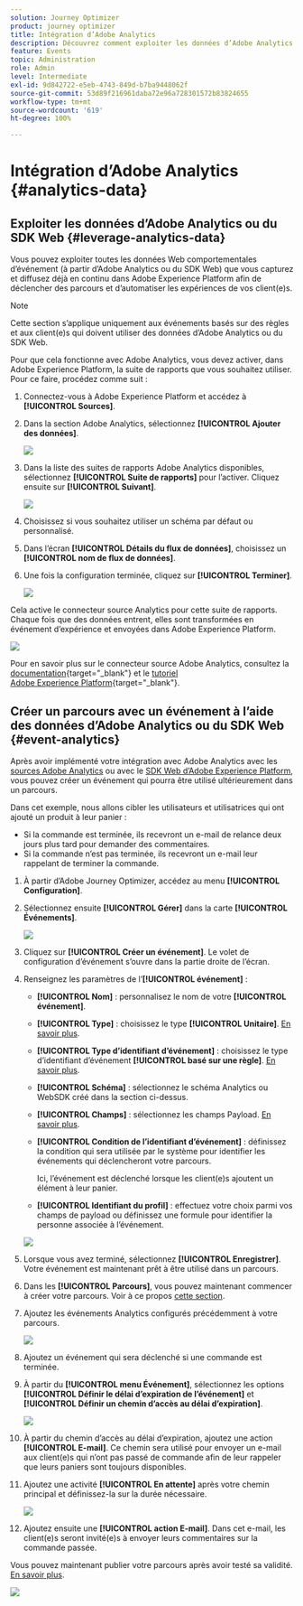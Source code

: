 ```yaml
---
solution: Journey Optimizer
product: journey optimizer
title: Intégration d’Adobe Analytics
description: Découvrez comment exploiter les données d’Adobe Analytics.
feature: Events
topic: Administration
role: Admin
level: Intermediate
exl-id: 9d842722-e5eb-4743-849d-b7ba9448062f
source-git-commit: 53d89f216961daba72e96a728301572b83824655
workflow-type: tm+mt
source-wordcount: '619'
ht-degree: 100%

---
```


# Intégration d’Adobe Analytics {#analytics-data}

## Exploiter les données d’Adobe Analytics ou du SDK Web {#leverage-analytics-data}

Vous pouvez exploiter toutes les données Web comportementales d’événement (à partir d’Adobe Analytics ou du SDK Web) que vous capturez et diffusez déjà en continu dans Adobe Experience Platform afin de déclencher des parcours et d’automatiser les expériences de vos client(e)s.

>[!NOTE]
>
>Cette section s’applique uniquement aux événements basés sur des règles et aux client(e)s qui doivent utiliser des données d’Adobe Analytics ou du SDK Web.

Pour que cela fonctionne avec Adobe Analytics, vous devez activer, dans Adobe Experience Platform, la suite de rapports que vous souhaitez utiliser. Pour ce faire, procédez comme suit :

1. Connectez-vous à Adobe Experience Platform et accédez à **[!UICONTROL Sources]**.

1. Dans la section Adobe Analytics, sélectionnez **[!UICONTROL Ajouter des données]**.

   ![](assets/ajo-aa_1.png)

1. Dans la liste des suites de rapports Adobe Analytics disponibles, sélectionnez **[!UICONTROL Suite de rapports]** pour l’activer. Cliquez ensuite sur **[!UICONTROL Suivant]**.

   ![](assets/ajo-aa_2.png)

1. Choisissez si vous souhaitez utiliser un schéma par défaut ou personnalisé.

1. Dans l’écran **[!UICONTROL Détails du flux de données]**, choisissez un **[!UICONTROL nom de flux de données]**.

1. Une fois la configuration terminée, cliquez sur **[!UICONTROL Terminer]**.

   ![](assets/ajo-aa_3.png)

Cela active le connecteur source Analytics pour cette suite de rapports. Chaque fois que des données entrent, elles sont transformées en événement d’expérience et envoyées dans Adobe Experience Platform.

![](assets/ajo-aa_4.png)

Pour en savoir plus sur le connecteur source Adobe Analytics, consultez la [documentation](https://experienceleague.adobe.com/docs/experience-platform/sources/connectors/adobe-applications/analytics.html?lang=fr){target=&quot;_blank&quot;} et le [tutoriel Adobe Experience Platform](https://experienceleague.adobe.com/docs/experience-platform/sources/ui-tutorials/create/adobe-applications/analytics.html?lang=fr){target=&quot;_blank&quot;}.

## Créer un parcours avec un événement à l’aide des données d’Adobe Analytics ou du SDK Web {#event-analytics}

Après avoir implémenté votre intégration avec Adobe Analytics avec les [sources Adobe Analytics](#leverage-analytics-data) ou avec le [SDK Web d’Adobe Experience Platform](https://experienceleague.adobe.com/docs/experience-platform/edge/home.html?lang=fr), vous pouvez créer un événement qui pourra être utilisé ultérieurement dans un parcours.

Dans cet exemple, nous allons cibler les utilisateurs et utilisatrices qui ont ajouté un produit à leur panier :

* Si la commande est terminée, ils recevront un e-mail de relance deux jours plus tard pour demander des commentaires.
* Si la commande n’est pas terminée, ils recevront un e-mail leur rappelant de terminer la commande.

1. À partir d’Adobe Journey Optimizer, accédez au menu **[!UICONTROL Configuration]**.

1. Sélectionnez ensuite **[!UICONTROL Gérer]** dans la carte **[!UICONTROL Événements]**.

   ![](assets/ajo-aa_5.png)

1. Cliquez sur **[!UICONTROL Créer un événement]**. Le volet de configuration d’événement s’ouvre dans la partie droite de l’écran.

1. Renseignez les paramètres de l’**[!UICONTROL événement]** :

   * **[!UICONTROL Nom]** : personnalisez le nom de votre **[!UICONTROL événement]**.
   * **[!UICONTROL Type]** : choisissez le type **[!UICONTROL Unitaire]**. [En savoir plus](../event/about-events.md).
   * **[!UICONTROL Type d’identifiant d’événement]** : choisissez le type d’identifiant d’événement **[!UICONTROL basé sur une règle]**. [En savoir plus](../event/about-events.md#event-id-type).
   * **[!UICONTROL Schéma]** : sélectionnez le schéma Analytics ou WebSDK créé dans la section ci-dessus.
   * **[!UICONTROL Champs]** : sélectionnez les champs Payload. [En savoir plus](../event/about-creating.md#define-the-payload-fields).
   * **[!UICONTROL Condition de l’identifiant d’événement]** : définissez la condition qui sera utilisée par le système pour identifier les événements qui déclencheront votre parcours.

      Ici, l’événement est déclenché lorsque les client(e)s ajoutent un élément à leur panier.
   * **[!UICONTROL Identifiant du profil]** : effectuez votre choix parmi vos champs de payload ou définissez une formule pour identifier la personne associée à l’événement.

   ![](assets/ajo-aa_6.png)

1. Lorsque vous avez terminé, sélectionnez **[!UICONTROL Enregistrer]**. Votre événement est maintenant prêt à être utilisé dans un parcours.

1. Dans les **[!UICONTROL Parcours]**, vous pouvez maintenant commencer à créer votre parcours. Voir à ce propos [cette section](../building-journeys/journey-gs.md).

1. Ajoutez les événements Analytics configurés précédemment à votre parcours.

   ![](assets/ajo-aa_8.png)

1. Ajoutez un événement qui sera déclenché si une commande est terminée.

1. À partir du **[!UICONTROL menu Événement]**, sélectionnez les options **[!UICONTROL Définir le délai d’expiration de l’événement]** et **[!UICONTROL Définir un chemin d’accès au délai d’expiration]**.

   ![](assets/ajo-aa_9.png)

1. À partir du chemin d’accès au délai d’expiration, ajoutez une action **[!UICONTROL E-mail]**. Ce chemin sera utilisé pour envoyer un e-mail aux client(e)s qui n’ont pas passé de commande afin de leur rappeler que leurs paniers sont toujours disponibles.

1. Ajoutez une activité **[!UICONTROL En attente]** après votre chemin principal et définissez-la sur la durée nécessaire.

   ![](assets/ajo-aa_10.png)

1. Ajoutez ensuite une **[!UICONTROL action E-mail]**. Dans cet e-mail, les client(e)s seront invité(e)s à envoyer leurs commentaires sur la commande passée.

Vous pouvez maintenant publier votre parcours après avoir testé sa validité. [En savoir plus](../building-journeys/publishing-the-journey.md).

![](assets/ajo-aa_7.png)
